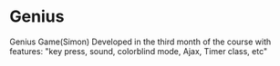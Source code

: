 # Genius
 Genius Game(Simon) Developed in the third month of the course with features: "key press, sound, colorblind mode, Ajax, Timer class, etc"
